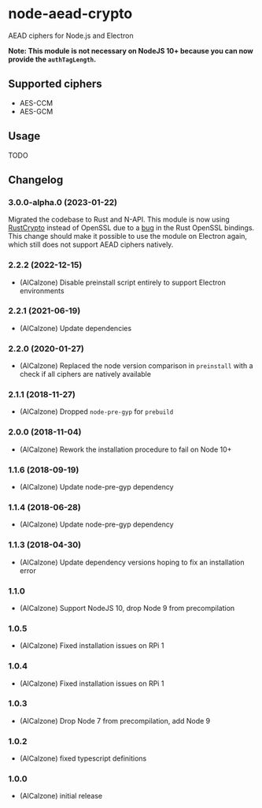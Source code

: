 # node-aead-crypto
AEAD ciphers for Node.js and Electron

**Note: This module is not necessary on NodeJS 10+ because you can now provide the `authTagLength`.**

## Supported ciphers
* AES-CCM
* AES-GCM

## Usage
TODO

## Changelog
### 3.0.0-alpha.0 (2023-01-22)
Migrated the codebase to Rust and N-API. This module is now using [RustCrypto](https://github.com/RustCrypto) instead of OpenSSL due to a [bug](https://github.com/sfackler/rust-openssl/issues/1593) in the Rust OpenSSL bindings.
This change should make it possible to use the module on Electron again, which still does not support AEAD ciphers natively.

### 2.2.2 (2022-12-15)
* (AlCalzone) Disable preinstall script entirely to support Electron environments

### 2.2.1 (2021-06-19)
* (AlCalzone) Update dependencies

### 2.2.0 (2020-01-27)
* (AlCalzone) Replaced the node version comparison in `preinstall` with a check if all ciphers are natively available

### 2.1.1 (2018-11-27)
* (AlCalzone) Dropped `node-pre-gyp` for `prebuild`

### 2.0.0 (2018-11-04)
* (AlCalzone) Rework the installation procedure to fail on Node 10+

### 1.1.6 (2018-09-19)
* (AlCalzone) Update node-pre-gyp dependency

### 1.1.4 (2018-06-28)
* (AlCalzone) Update node-pre-gyp dependency

### 1.1.3 (2018-04-30)
* (AlCalzone) Update dependency versions hoping to fix an installation error

### 1.1.0
* (AlCalzone) Support NodeJS 10, drop Node 9 from precompilation

### 1.0.5
* (AlCalzone) Fixed installation issues on RPi 1

### 1.0.4
* (AlCalzone) Fixed installation issues on RPi 1

### 1.0.3
* (AlCalzone) Drop Node 7 from precompilation, add Node 9

### 1.0.2
* (AlCalzone) fixed typescript definitions

### 1.0.0
* (AlCalzone) initial release
